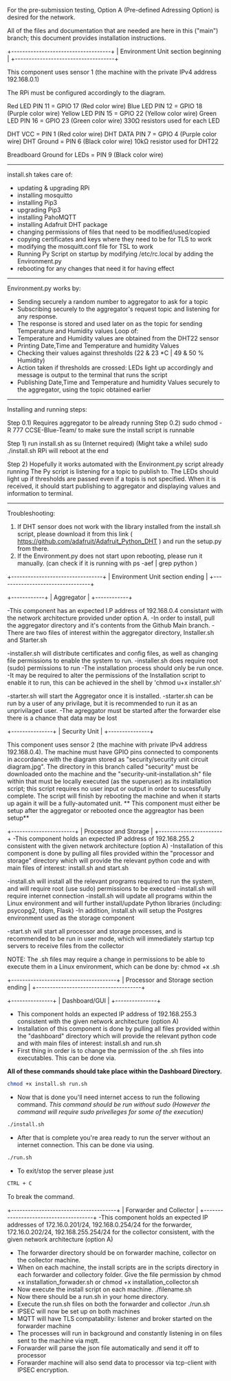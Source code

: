 For the pre-submission testing, Option A (Pre-defined Adressing Option) is desired for the network.

All of the files and documentation that are needed are here in this ("main") branch; this document provides installation instructions.

+------------------------------------+
| Environment Unit section beginning |
+------------------------------------+

This component uses sensor 1 (the machine with the private IPv4 address 192.168.0.1)

The RPi must be configured accordingly to the diagram.

Red LED	PIN 11 = GPIO 17 (Red color wire)
Blue LED	PIN 12 = GPIO 18 (Purple color wire)
Yellow LED 	PIN 15 = GPIO 22 (Yellow color wire)
Green LED	PIN 16 = GPIO 23 (Green color wire)
330Ω resistors used for each LED

DHT VCC = PIN 1 (Red color wire)
DHT DATA PIN 7 = GPIO 4 (Purple color wire)
DHT Ground  = PIN 6 (Black color wire)
10kΩ resistor used for DHT22

Breadboard Ground for LEDs = PIN 9 (Black color wire)

---------------------------------------------------------------------------------------------

install.sh takes care of: 
- updating & upgrading RPi
- installing mosquitto
- installing Pip3
- upgrading Pip3
- installing PahoMQTT
- installing Adafruit DHT package
- changing permissions of files that need to be modified/used/copied
- copying certificates and keys where they need to be for TLS to work
- modifying the mosquitt.conf file for TSL to work
- Running Py Script on startup by modifying /etc/rc.local by adding the Environment.py
- rebooting for any changes that need it for having effect

-----------------------------------------------------------------------------------------------

Environment.py works by:
- Sending securely a random number to aggregator to ask for a topic
- Subscribing securely to the aggregator's request topic and listening for any response.
- The response is stored and used later on as the topic for sending Temperature and Humidity values
Loop of:
- Temperature and Humidity values are obtained from the DHT22 sensor
- Printing Date,Time and Temperature and humidity Values
- Checking their values against thresholds (22 & 23 *C | 49 & 50 % Humidity)
- Action taken if thresholds are crossed: LEDs light up accordingly and message is output to the terminal that runs the script
- Publishing Date,Time and Temperature and humidity Values securely to the aggregator, using the topic obtained earlier

--------------------------------------------------------------------------------------------------

Installing and running steps:

Step 0.1) Requires aggregator to be already running
Step 0.2) sudo chmod -R 777 CCSE-Blue-Team/ to make sure the install script is runnable

Step 1) run install.sh as su (Internet required) (Might take a while)
sudo ./install.sh
RPi will reboot at the end

Step 2) Hopefully it works automated with the Environment.py script already running
The Py script is listening for a topic to publish to.
The LEDs should light up if thresholds are passed even if a topis is not specified. 
When it is received, it should start publishing to aggregator and displaying values and information to terminal.

------------------------------------------------------------------------------------------------------

Troubleshooting:
1) If DHT sensor does not work with the library installed from the install.sh script, please download it from this link ( https://github.com/adafruit/Adafruit_Python_DHT ) and run the setup.py from there. 
2) If the Environment.py does not start upon rebooting, please run it manually. (can check if it is running with    ps -aef | grep python   )


+---------------------------------+
| Environment Unit section ending |
+---------------------------------+


+------------+
| Aggregator |
+------------+

-This component has an expected I.P address of 192.168.0.4 consistant with the network architecture provided under option A.
-In order to install, pull the aggregator directory and it's contents from the Github Main branch.
-There are two files of interest within the aggregator directory, Installer.sh and Starter.sh

-installer.sh will distribute certificates and config files, as well as changing file permissions to enable the system to run.
-installer.sh does require root (sudo) permissions to run
-The installation process should only be run once.
-It may be required to alter the permissions of the Installation script to enable it to run, this can be achieved in the shell by 'chmod u+x installer.sh'

-starter.sh will start the Aggregator once it is installed.
-starter.sh can be run by a user of any privilage, but it is recommended to run it as an unprivilaged user.
-The agreggator must be started after the forwarder else there is a chance that data may be lost

+---------------+
| Security Unit |
+---------------+

This component uses sensor 2 (the machine with private IPv4 address 192.168.0.4).
The machine must have GPIO pins connected to components in accordance with the diagram stored as "security/security unit circuit diagram.jpg".
The directory in this branch called "security" must be downloaded onto the machine and the "security-unit-installation.sh" file within that must be locally executed (as the superuser) as its installation script; this script requires no user input or output in order to sucessfully complete.
The script will finish by rebooting the machine and when it starts up again it will be a fully-automated unit.
** This component must either be setup after the aggregator or rebooted once the aggreagtor has been setup**

+-----------------------+
| Processor and Storage |
+-----------------------+
-This component holds an expected IP address of 192.168.255.2 consistent with the given network architecture (option A)
-Installation of this component is done by pulling all files provided within the "processor and storage" directory which will provide the relevant python code and with main files of interest: install.sh and start.sh

-install.sh will install all the relevant programs required to run the system, and will require root (use sudo) permissions to be executed
-install.sh will require internet connection
-install.sh will update all programs within the Linux environment and will further install/update Python libraries (including: psycopg2, tdqm, Flask)
-In addition, install.sh will setup the Postgres environment used as the storage component

-start.sh will start all processor and storage processes, and is recommended to be run in user mode, which will immediately startup tcp servers to receive files from the collector

NOTE: The .sh files may require a change in permissions to be able to execute them in a Linux environment, which can be done by: chmod +x <filename>.sh

+--------------------------------------+
| Processor and Storage section ending |
+--------------------------------------+

+---------------+
| Dashboard/GUI |
+---------------+

- This component holds an expected IP address of 192.168.255.3 consistent with the given network architecture (option A)
- Installation of this component is done by pulling all files provided within the "dashboard" directory which will provide the relevant python code and with main files of interest: install.sh and run.sh
- First thing in order is to change the permission of the .sh files into executables. This can be done via. 

**All of these commands should take place within the Dashboard Directory.**
```bash
chmod +x install.sh run.sh
```
- Now that is done you'll need internet access to run the following command. 	*This command should be run without sudo (However the command will require sudo privelleges for some of the execution)* 
```bash
./install.sh
```
- After that is complete you're area ready to run the server without an internet connection. This can be done via using.
```bash
./run.sh
```
- To exit/stop the server please just
```bash
CTRL + C
``` 
To break the command. 

+--------------------------------------+
|        Forwarder and Collector       |
+--------------------------------------+
-This component holds an expected IP addresses of 172.16.0.201/24,  192.168.0.254/24 for the forwarder, 172.16.0.202/24, 192.168.255.254/24 for the collector consistent, with the given network architecture (option A)
- The forwarder directory should be on forwarder machine, collector on the collector machine.
- When on each machine, the install scripts are in the scripts directory in each forwarder and collectory folder. Give the file permission by chmod +x installation_forwader.sh or chmod +x installation_collector.sh
- Now execute the install script on each machine.
./filename.sh
- Now there should be a run.sh in your home directory.
- Execute the run.sh files on both the forwarder and collector
./run.sh
- IPSEC will now be set up on both machines
- MQTT will have TLS compatability: listener and broker started on the forwarder machine
- The processes will run in background and constantly listening in on files sent to the machine via mqtt.
- Forwarder will parse the json file automatically and send it off to processor
- Forwarder machine will also send data to processor via tcp-client with IPSEC encryption.
